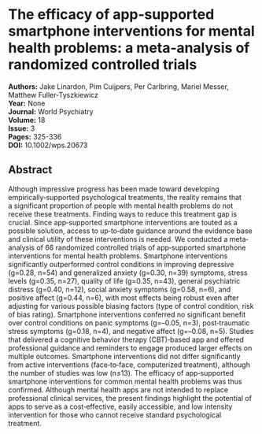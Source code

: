 # The efficacy of app‐supported smartphone interventions for mental health problems: a meta‐analysis of randomized controlled trials

**Authors:** Jake Linardon, Pim Cuijpers, Per Carlbring, Mariel Messer, Matthew Fuller‐Tyszkiewicz  
**Year:** None  
**Journal:** World Psychiatry  
**Volume:** 18  
**Issue:** 3  
**Pages:** 325-336  
**DOI:** 10.1002/wps.20673  

## Abstract
Although impressive progress has been made toward developing empirically‐supported psychological treatments, the reality remains that a significant proportion of people with mental health problems do not receive these treatments. Finding ways to reduce this treatment gap is crucial. Since app‐supported smartphone interventions are touted as a possible solution, access to up‐to‐date guidance around the evidence base and clinical utility of these interventions is needed. We conducted a meta‐analysis of 66 randomized controlled trials of app‐supported smartphone interventions for mental health problems. Smartphone interventions significantly outperformed control conditions in improving depressive (g=0.28, n=54) and generalized anxiety (g=0.30, n=39) symptoms, stress levels (g=0.35, n=27), quality of life (g=0.35, n=43), general psychiatric distress (g=0.40, n=12), social anxiety symptoms (g=0.58, n=6), and positive affect (g=0.44, n=6), with most effects being robust even after adjusting for various possible biasing factors (type of control condition, risk of bias rating). Smartphone interventions conferred no significant benefit over control conditions on panic symptoms (g=–0.05, n=3), post‐traumatic stress symptoms (g=0.18, n=4), and negative affect (g=–0.08, n=5). Studies that delivered a cognitive behavior therapy (CBT)‐based app and offered professional guidance and reminders to engage produced larger effects on multiple outcomes. Smartphone interventions did not differ significantly from active interventions (face‐to‐face, computerized treatment), although the number of studies was low (n≤13). The efficacy of app‐supported smartphone interventions for common mental health problems was thus confirmed. Although mental health apps are not intended to replace professional clinical services, the present findings highlight the potential of apps to serve as a cost‐effective, easily accessible, and low intensity intervention for those who cannot receive standard psychological treatment.

